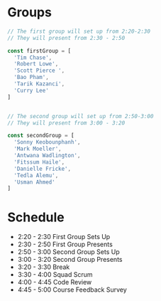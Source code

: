 # Groups

```js
// The first group will set up from 2:20-2:30 
// They will present from 2:30 - 2:50

const firstGroup = [ 
  'Tim Chase',
  'Robert Lowe',
  'Scott Pierce ',
  'Bao Pham',
  'Tarik Kazanci',
  'Curry Lee' 
] 


// The second group will set up from 2:50-3:00 
// They will present from 3:00 - 3:20

const secondGroup = [ 
  'Sonny Keobounphanh',
  'Mark Moeller',
  'Antwana Wadlington',
  'Fitssum Haile',
  'Danielle Fricke',
  'Tedla Alemu',
  'Usman Ahmed' 
]
```

# Schedule 

- 2:20 - 2:30 First Group Sets Up
- 2:30 - 2:50 First Group Presents
- 2:50 - 3:00 Second Group Sets Up
- 3:00 - 3:20 Second Group Presents
- 3:20 - 3:30 Break
- 3:30 - 4:00 Squad Scrum 
- 4:00 - 4:45 Code Review
- 4:45 - 5:00 Course Feedback Survey
